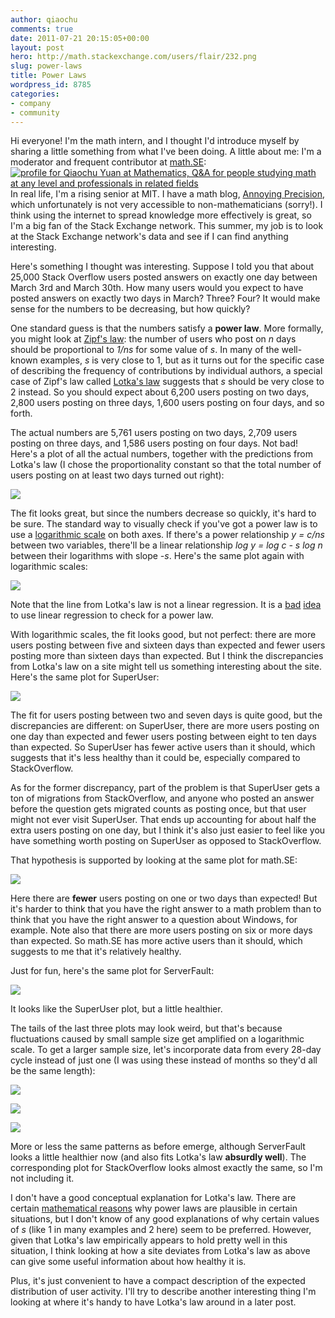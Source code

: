 ```yaml
---
author: qiaochu
comments: true
date: 2011-07-21 20:15:05+00:00
layout: post
hero: http://math.stackexchange.com/users/flair/232.png
slug: power-laws
title: Power Laws
wordpress_id: 8785
categories:
- company
- community
---
```


Hi everyone! I'm the math intern, and I thought I'd introduce myself by sharing a little something from what I've been doing. A little about me: I'm a moderator and frequent contributor at [math.SE](http://math.stackexchange.com/users/232/qiaochu-yuan):
[
![profile for Qiaochu Yuan at Mathematics, Q&A for people studying math at any level and professionals in related fields](http://math.stackexchange.com/users/flair/232.png)
](http://math.stackexchange.com/users/232/qiaochu-yuan)
In real life, I'm a rising senior at MIT. I have a math blog, [Annoying Precision](http://qchu.wordpress.com/), which unfortunately is not very accessible to non-mathematicians (sorry!). I think using the internet to spread knowledge more effectively is great, so I'm a big fan of the Stack Exchange network. This summer, my job is to look at the Stack Exchange network's data and see if I can find anything interesting. 

Here's something I thought was interesting. Suppose I told you that about 25,000 Stack Overflow users posted answers on exactly one day between March 3rd and March 30th. How many users would you expect to have posted answers on exactly two days in March? Three? Four? It would make sense for the numbers to be decreasing, but how quickly?

One standard guess is that the numbers satisfy a **power law**. More formally, you might look at [Zipf's law](http://en.wikipedia.org/wiki/Zipf's_law): the number of users who post on _n_ days should be proportional to _1/ns_ for some value of _s_. In many of the well-known examples, _s_ is very close to 1, but as it turns out for the specific case of describing the frequency of contributions by individual authors, a special case of Zipf's law called [Lotka's law](http://en.wikipedia.org/wiki/Lotka%27s_law) suggests that _s_ should be very close to 2 instead. So you should expect about 6,200 users posting on two days, 2,800 users posting on three days, 1,600 users posting on four days, and so forth. 

The actual numbers are 5,761 users posting on two days, 2,709 users posting on three days, and 1,586 users posting on four days. Not bad! Here's a plot of all the actual numbers, together with the predictions from Lotka's law (I chose the proportionality constant so that the total number of users posting on at least two days turned out right): 

[![](/blog/images/wordpress/Graph1.png)](/blog/images/wordpress/Graph1.png)

The fit looks great, but since the numbers decrease so quickly, it's hard to be sure. The standard way to visually check if you've got a power law is to use a [logarithmic scale](http://en.wikipedia.org/wiki/Logarithmic_scale) on both axes. If there's a power relationship _y = c/ns_ between two variables, there'll be a linear relationship _log y = log c - s log n_ between their logarithms with slope _-s_. Here's the same plot again with logarithmic scales:

[![](/blog/images/wordpress/Graph2.png)](/blog/images/wordpress/Graph2.png)

Note that the line from Lotka's law is not a linear regression. It is a [bad](http://cscs.umich.edu/~crshalizi/weblog/232.html) [idea](http://cscs.umich.edu/~crshalizi/weblog/491.html) to use linear regression to check for a power law.

With logarithmic scales, the fit looks good, but not perfect: there are more users posting between five and sixteen days than expected and fewer users posting more than sixteen days than expected. But I think the discrepancies from Lotka's law on a site might tell us something interesting about the site. Here's the same plot for SuperUser:

[![](/blog/images/wordpress/Graph3.png)](/blog/images/wordpress/Graph3.png)

The fit for users posting between two and seven days is quite good, but the discrepancies are different: on SuperUser, there are more users posting on one day than expected and fewer users posting between eight to ten days than expected. So SuperUser has fewer active users than it should, which suggests that it's less healthy than it could be, especially compared to StackOverflow. 

As for the former discrepancy, part of the problem is that SuperUser gets a ton of migrations from StackOverflow, and anyone who posted an answer before the question gets migrated counts as posting once, but that user might not ever visit SuperUser. That ends up accounting for about half the extra users posting on one day, but I think it's also just easier to feel like you have something worth posting on SuperUser as opposed to StackOverflow. 

That hypothesis is supported by looking at the same plot for math.SE:

[![](/blog/images/wordpress/Graph4.png)](/blog/images/wordpress/Graph4.png)

Here there are **fewer** users posting on one or two days than expected! But it's harder to think that you have the right answer to a math problem than to think that you have the right answer to a question about Windows, for example. Note also that there are more users posting on six or more days than expected. So math.SE has more active users than it should, which suggests to me that it's relatively healthy.

Just for fun, here's the same plot for ServerFault:

[![](/blog/images/wordpress/Graph5.png)](/blog/images/wordpress/Graph5.png)

It looks like the SuperUser plot, but a little healthier. 

The tails of the last three plots may look weird, but that's because fluctuations caused by small sample size get amplified on a logarithmic scale. To get a larger sample size, let's incorporate data from every 28-day cycle instead of just one (I was using these instead of months so they'd all be the same length):

[![](/blog/images/wordpress/Graph6.png)](/blog/images/wordpress/Graph6.png)

[![](/blog/images/wordpress/Graph7.png)](/blog/images/wordpress/Graph7.png)

[![](/blog/images/wordpress/Graph8.png)](/blog/images/wordpress/Graph8.png)

More or less the same patterns as before emerge, although ServerFault looks a little healthier now (and also fits Lotka's law **absurdly well**). The corresponding plot for StackOverflow looks almost exactly the same, so I'm not including it.

I don't have a good conceptual explanation for Lotka's law. There are certain [mathematical reasons](http://terrytao.wordpress.com/2009/07/03/benfords-law-zipfs-law-and-the-pareto-distribution/) why power laws are plausible in certain situations, but I don't know of any good explanations of why certain values of _s_ (like 1 in many examples and 2 here) seem to be preferred. However, given that Lotka's law empirically appears to hold pretty well in this situation, I think looking at how a site deviates from Lotka's law as above can give some useful information about how healthy it is.

Plus, it's just convenient to have a compact description of the expected distribution of user activity. I'll try to describe another interesting thing I'm looking at where it's handy to have Lotka's law around in a later post.
